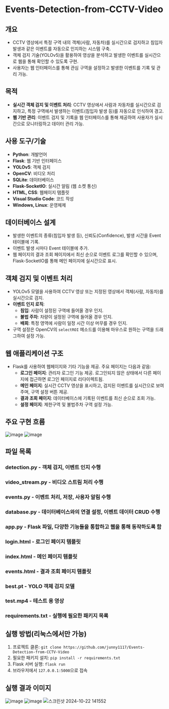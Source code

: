 # Events-Detection-from-CCTV-Video

## 개요

- CCTV 영상에서 특정 구역 내의 객체(사람, 자동차)를 실시간으로 검지하고 침입자 발생과 같은 이벤트를 자동으로 인지하는 시스템 구축.
- 객체 검지 기술(YOLOv5)을 활용하여 영상을 분석하고 발생한 이벤트를 실시간으로 웹을 통해 확인할 수 있도록 구현.
- 사용자는 웹 인터페이스를 통해 관심 구역을 설정하고 발생한 이벤트를 기록 및 관리 가능.

## 목적

- **실시간 객체 검지 및 이벤트 처리**: CCTV 영상에서 사람과 자동차를 실시간으로 검지하고, 특정 구역에서 발생하는 이벤트(침입자 발생 등)를 자동으로 인식하여 경고.
- **웹 기반 관리**: 이벤트 검지 및 기록을 웹 인터페이스를 통해 제공하여 사용자가 실시간으로 모니터링하고 데이터 관리 가능.

## 사용 도구/기술

- **Python**: 개발언어
- **Flask**: 웹 기반 인터페이스
- **YOLOv5**: 객체 검지
- **OpenCV**: 비디오 처리
- **SQLite**: 데이터베이스
- **Flask-SocketIO**: 실시간 알림 (웹 소켓 통신)
- **HTML, CSS**: 웹페이지 탬플릿
- **Visual Studio Code**: 코드 작성
- **Windows, Linux**: 운영체제

## 데이터베이스 설계

- 발생한 이벤트의 종류(침입자 발생 등), 신뢰도(Confidence), 발생 시간을 Event 테이블에 기록.
- 이벤트 발생 시마다 Event 테이블에 추가.
- 웹 페이지의 결과 조회 페이지에서 최신 순으로 이벤트 로그를 확인할 수 있으며, Flask-SocketIO를 통해 메인 페이지에 실시간으로 표시.

## 객체 검지 및 이벤트 처리

- YOLOv5 모델을 사용하여 CCTV 영상 또는 지정된 영상에서 객체(사람, 자동차)를 실시간으로 검지.
- **이벤트 인지 로직**:
  - **침입**: 사람이 설정된 구역에 들어올 경우 인지.
  - **불법 주차**: 차량이 설정된 구역에 들어올 경우 인지.
  - **배회**: 특정 영역에 사람이 일정 시간 이상 머무를 경우 인지.
- 구역 설정은 OpenCV의 `selectROI` 메소드를 이용해 마우스로 원하는 구역을 드래그하여 설정 가능.

## 웹 애플리케이션 구조

- Flask를 사용하여 웹페이지와 기타 기능을 제공. 주요 페이지는 다음과 같음:
  - **로그인 페이지**: 관리자 로그인 기능 제공. 로그인되지 않은 상태에서 다른 페이지에 접근하면 로그인 페이지로 리다이렉트됨.
  - **메인 페이지**: 실시간 CCTV 영상을 표시하고, 검지된 이벤트를 실시간으로 보여주며, 구역 설정 버튼 제공.
  - **결과 조회 페이지**: 데이터베이스에 기록된 이벤트를 최신 순으로 조회 가능.
  - **설정 페이지**: 제한구역 및 불법주차 구역 설정 가능.

## 주요 구현 흐름
![image](https://github.com/user-attachments/assets/06d24b35-fd87-44fe-ba15-0dce611c7176)
![image](https://github.com/user-attachments/assets/37d9f36d-3647-431d-aaea-a3507d8dae52)

## 파일 목록
### detection.py - 객체 검지, 이벤트 인지 수행
### video_stream.py - 비디오 스트림 처리 수행 
### events.py - 이벤트 처리, 저장, 사용자 알림 수행
### database.py - 데이터베이스와의 연결 설정, 이벤트 데이터 CRUD 수행
### app.py - Flask 파일, 다양한 기능들을 통합하고 웹을 통해 동작하도록 함
### login.html - 로그인 페이지 템플릿
### index.html - 메인 페이지 템플릿
### events.html - 결과 조회 페이지 템플릿
### best.pt - YOLO 객체 검지 모델
### test.mp4 - 테스트 용 영상
### requirements.txt - 실행에 필요한 패키지 목록

## 실행 방법(리눅스에서만 가능)
1. 프로젝트 클론: `git clone https://github.com/junny1117/Events-Detection-from-CCTV-Video`
2. 필요한 패키지 설치: `pip install -r requirements.txt`
3. Flask 서버 실행: `flask run`
4. 브라우저에서 `127.0.0.1:5000`으로 접속

## 실행 결과 이미지
![image](https://github.com/user-attachments/assets/b2daba03-e1b1-4e2e-b719-f178453c172e)
![image](https://github.com/user-attachments/assets/bc5bf651-99d7-404f-9315-ed72ce1d7362)
![스크린샷 2024-10-22 141552](https://github.com/user-attachments/assets/c5d62e8c-438f-42a2-8769-20c0deddcdba)

